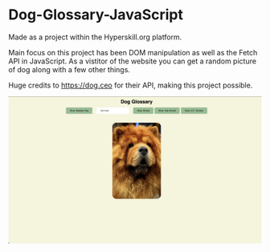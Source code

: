 # Dog-Glossary-JavaScript
Made as a project within the Hyperskill.org platform.

Main focus on this project has been DOM manipulation as well as the Fetch API in JavaScript. As a vistitor of the website you can get a random picture of dog along with a few other things.

Huge credits to https://dog.ceo for their API, making this project possible.

![image](https://raw.githubusercontent.com/Snicon/Dog-Glossary-JavaScript/main/Screenshot%202023-06-26%20at%2022.29.23.png)
